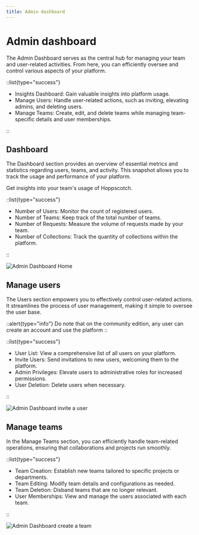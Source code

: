 ```yaml
---
title: Admin dashboard
---
```


# Admin dashboard

The Admin Dashboard serves as the central hub for managing your team and user-related activities. From here, you can efficiently oversee and control various aspects of your platform.

::list{type="success"}

- Insights Dashboard: Gain valuable insights into platform usage.
- Manage Users: Handle user-related actions, such as inviting, elevating admins, and deleting users.
- Manage Teams: Create, edit, and delete teams while managing team-specific details and user memberships.

::

## Dashboard

The Dashboard section provides an overview of essential metrics and statistics regarding users, teams, and activity. This snapshot allows you to track the usage and performance of your platform.

Get insights into your team's usage of Hoppscotch.

::list{type="success"}

- Number of Users: Monitor the count of registered users.
- Number of Teams: Keep track of the total number of teams.
- Number of Requests: Measure the volume of requests made by your team.
- Number of Collections: Track the quantity of collections within the platform.

::

![Admin Dashboard Home](/images/self-host/community-edition/dashboard-home.png)

## Manage users

The Users section empowers you to effectively control user-related actions. It streamlines the process of user management, making it simple to oversee the user base. 

::alert{type="info"}
Do note that on the community edition, any user can create an account and use the platform
::

::list{type="success"}

- User List: View a comprehensive list of all users on your platform.
- Invite Users: Send invitations to new users, welcoming them to the platform.
- Admin Privileges: Elevate users to administrative roles for increased permissions.
- User Deletion: Delete users when necessary.

::

![Admin Dashboard invite a user](/images/self-host/community-edition/admin-invite-user.png)

## Manage teams

In the Manage Teams section, you can efficiently handle team-related operations, ensuring that collaborations and projects run smoothly.

::list{type="success"}

- Team Creation: Establish new teams tailored to specific projects or departments.
- Team Editing: Modify team details and configurations as needed.
- Team Deletion: Disband teams that are no longer relevant.
- User Memberships: View and manage the users associated with each team.

::

![Admin Dashboard create a team](/images/self-host/community-edition/admin-create-team.png)